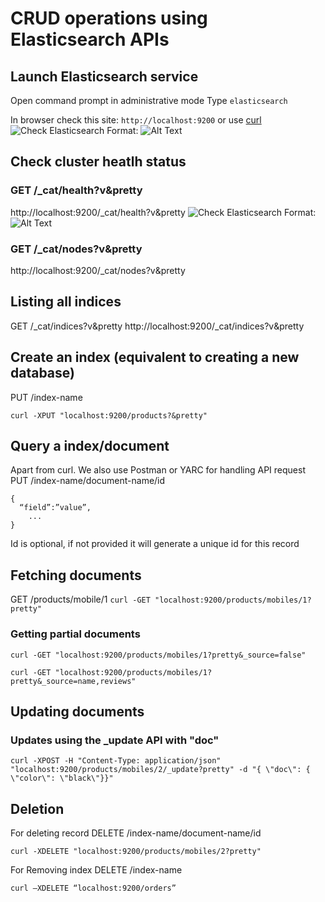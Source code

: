 # CRUD operations using Elasticsearch APIs

## Launch Elasticsearch service  

Open command prompt in administrative mode 
Type `elasticsearch`

In browser check this site: `http://localhost:9200` or use [curl](https://curl.haxx.se/)
![Check Elasticsearch](/images/logo.png)
Format: ![Alt Text](url)

## Check cluster heatlh status 

### GET /_cat/health?v&pretty 
http://localhost:9200/_cat/health?v&pretty 
![Check Elasticsearch](/images/logo.png)
Format: ![Alt Text](url)

### GET /_cat/nodes?v&pretty 
http://localhost:9200/_cat/nodes?v&pretty 

 
## Listing all indices 
GET /_cat/indices?v&pretty 
http://localhost:9200/_cat/indices?v&pretty 


## Create an index (equivalent to creating a new database) 

PUT /index-name

`curl -XPUT "localhost:9200/products?&pretty"`


##  Query a index/document 
Apart from curl. We also use Postman or YARC for handling API request
PUT /index-name/document-name/id

```
{ 
  “field”:”value”, 
    ... 
}
```
Id is optional, if not provided it will generate a unique id for this record


## Fetching  documents 

GET /products/mobile/1 
`curl -GET "localhost:9200/products/mobiles/1?pretty"`


### Getting partial documents 

`curl -GET "localhost:9200/products/mobiles/1?pretty&_source=false"`

`curl -GET "localhost:9200/products/mobiles/1?pretty&_source=name,reviews"`

## Updating documents 

### Updates using the _update API with "doc" 

`curl -XPOST -H "Content-Type: application/json" "localhost:9200/products/mobiles/2/_update?pretty" -d "{ \"doc\": { \"color\": \"black\"}}" `


## Deletion 

For deleting record
DELETE /index-name/document-name/id
  
`curl -XDELETE "localhost:9200/products/mobiles/2?pretty"`

For Removing index
DELETE /index-name

`curl –XDELETE “localhost:9200/orders”`
